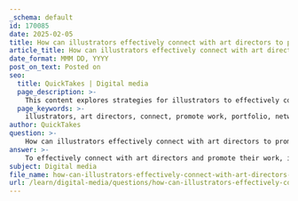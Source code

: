```yaml
---
_schema: default
id: 170085
date: 2025-02-05
title: How can illustrators effectively connect with art directors to promote their work?
article_title: How can illustrators effectively connect with art directors to promote their work?
date_format: MMM DD, YYYY
post_on_text: Posted on
seo:
  title: QuickTakes | Digital media
  page_description: >-
    This content explores strategies for illustrators to effectively connect with art directors, focusing on research, portfolio building, networking, and direct outreach to promote their artwork.
  page_keywords: >-
    illustrators, art directors, connect, promote work, portfolio, networking, self-promotion, research, illustration industry, events, email introductions, online communities, collaboration, visibility, marketing
author: QuickTakes
question: >-
    How can illustrators effectively connect with art directors to promote their work?
answer: >-
    To effectively connect with art directors and promote their work, illustrators can employ several strategies that leverage research, networking, and self-promotion. Here are some key approaches:\n\n### 1. Research Art Directors\nUnderstanding the preferences and past projects of art directors is crucial. Illustrators should:\n- **Gather Information:** Use industry publications, websites, and networking events to compile a list of art directors. Look for their contact information and insights into the types of work they typically commission.\n- **Tailor Portfolios:** Based on the research, illustrators can customize their portfolios and promotional materials to align with the art directors' needs and aesthetic preferences.\n\n### 2. Build a Strong Portfolio\nA well-curated portfolio is essential for attracting the attention of art directors:\n- **Diverse Work Samples:** Include a variety of work that showcases different styles and techniques. This demonstrates versatility and the ability to meet various project requirements.\n- **Web Portfolio:** An online portfolio allows for global visibility. Ensure it is easy to navigate and visually appealing, with clear contact information.\n\n### 3. Create Effective Promotional Collateral\nPromotional materials can help illustrators stand out:\n- **Design Visually Appealing Collateral:** Use postcards, business cards, and brochures that reflect your artistic style. Include your artwork, contact information, and a link to your online portfolio.\n- **Send Out Collateral:** Consider mailing these materials to art directors to keep your work top of mind. A well-designed postcard featuring your artwork can make a lasting impression.\n\n### 4. Network and Attend Events\nNetworking is vital in the illustration industry:\n- **Participate in Illustration Competitions:** These contests can provide exposure and recognition, helping to build your reputation.\n- **Attend Illustration Conferences:** Events like ICON and New York City's Illustration Week offer opportunities to meet art directors and other professionals in the field. Engaging in conversations can lead to valuable connections.\n- **Exhibit at Shows:** Participating in events like Surtex allows illustrators to showcase their work and connect with potential clients and collaborators.\n\n### 5. Reach Out Directly\nDon’t hesitate to make direct contact:\n- **Email Introductions:** Craft personalized emails to art directors, introducing yourself and your work. Include a link to your portfolio and express your interest in collaborating.\n- **Follow Up:** If you’ve previously connected or sent materials, a polite follow-up can reinforce your interest and keep the conversation going.\n\n### 6. Engage with the Illustration Community\nBuilding relationships within the illustration community can lead to referrals and opportunities:\n- **Join Online Communities:** Participate in forums and social media groups dedicated to illustration. Share your work and engage with others to build connections.\n- **Collaborate with Peers:** Working with other illustrators can lead to new opportunities and introductions to art directors.\n\nBy combining these strategies, illustrators can effectively connect with art directors, promote their work, and enhance their visibility in the industry.
subject: Digital media
file_name: how-can-illustrators-effectively-connect-with-art-directors-to-promote-their-work.md
url: /learn/digital-media/questions/how-can-illustrators-effectively-connect-with-art-directors-to-promote-their-work
---
```


&nbsp;